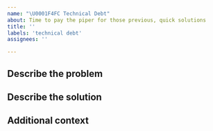 ```yaml
---
name: "\U0001F4FC Technical Debt"
about: Time to pay the piper for those previous, quick solutions
title: ''
labels: 'technical debt'
assignees: ''

---
```


## Describe the problem


## Describe the solution


## Additional context

